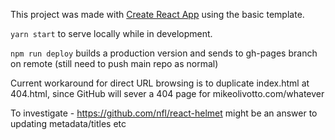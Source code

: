 This project was made with [Create React App](https://github.com/facebook/create-react-app) using the basic template.


`yarn start` to serve locally while in development.

`npm run deploy` builds a production version and sends to gh-pages branch on remote (still need to push main repo as normal)

Current workaround for direct URL browsing is to duplicate index.html at 404.html, since GitHub will sever a 404 page for mikeolivotto.com/whatever

To investigate - https://github.com/nfl/react-helmet might be an answer to updating metadata/titles etc